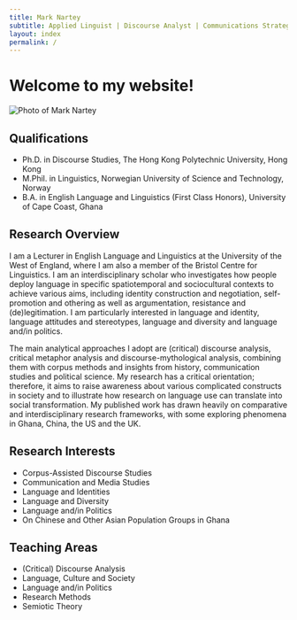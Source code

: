 ```yaml
---
title: Mark Nartey
subtitle: Applied Linguist | Discourse Analyst | Communications Strategist
layout: index
permalink: /
---
```

# Welcome to my website!

![Photo of Mark Nartey](../assets/img/Headshot2.jpg 'Photo of Mark Nartey')

## Qualifications

* Ph.D. in Discourse Studies, The Hong Kong Polytechnic University, Hong Kong
* M.Phil. in Linguistics, Norwegian University of Science and Technology, Norway
* B.A. in English Language and Linguistics (First Class Honors), University of Cape Coast, Ghana

## Research Overview

I am a Lecturer in English Language and Linguistics at the University of the West of England, where I am also a member of the Bristol Centre for Linguistics. I am an interdisciplinary scholar who investigates how people deploy language in specific spatiotemporal and sociocultural contexts to achieve various aims, including identity construction and negotiation, self-promotion and othering as well as argumentation, resistance and (de)legitimation. I am particularly interested in language and identity, language attitudes and stereotypes, language and diversity and language and/in politics.

The main analytical approaches I adopt are (critical) discourse analysis, critical metaphor analysis and discourse-mythological analysis, combining them with corpus methods and insights from history, communication studies and political science. My research has a critical orientation; therefore, it aims to raise awareness about various complicated constructs in society and to illustrate how research on language use can translate into social transformation. My published work has drawn heavily on comparative and interdisciplinary research frameworks, with some exploring phenomena in Ghana, China, the US and the UK. 

## Research Interests

* Corpus-Assisted Discourse Studies
* Communication and Media Studies
* Language and Identities
* Language and Diversity
* Language and/in Politics
* On Chinese and Other Asian Population Groups in Ghana

## Teaching Areas

* (Critical) Discourse Analysis
* Language, Culture and Society
* Language and/in Politics
* Research Methods
* Semiotic Theory